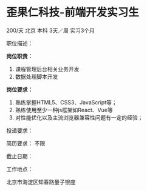 # 歪果仁科技-前端开发实习生

200/天 北京 本科 3天／周 实习3个月

职位描述：

**岗位职责：**

1. 课程管理后台相关业务开发
2. 数据处理脚本开发

**岗位要求：**

1.  熟练掌握HTML5、CSS3、JavaScript等；
2.  熟练使用至少一种js框架如React、Vue等
3.  对性能优化以及主流浏览器兼容性问题有一定的经验；



投递要求：

简历要求： 不限

截止日期：

工作地点：

北京市海淀区知春路量子银座